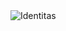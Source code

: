 <img title="Identitas" src="/Universitas Airlangga_Mukhammad Rizki/GDSC_Identitas_Mukhammad Rizki_UNAIR">
